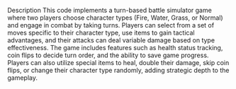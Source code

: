 Description
                            This code implements a turn-based battle simulator game where two players choose character types (Fire, Water, Grass, or Normal) and engage in combat by taking turns. Players can select from a set of moves specific to their character type, use items to gain tactical advantages, and their attacks can deal variable damage based on type effectiveness. The game includes features such as health status tracking, coin flips to decide turn order, and the ability to save game progress. Players can also utilize special items to heal, double their damage, skip coin flips, or change their character type randomly, adding strategic depth to the gameplay.

